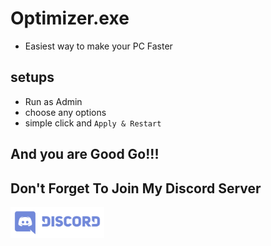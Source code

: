 # Optimizer.exe
- Easiest way to make your PC Faster

## setups
- Run as Admin
- choose any options
- simple click and `Apply & Restart`

## And you are Good Go!!!

## Don't Forget To Join My Discord Server
<a href="https://discord.gg/8jDshxmC9a">
<img src="Discord-LogoWordmark-Color.png" height="50px" width="150px" />
</a>
